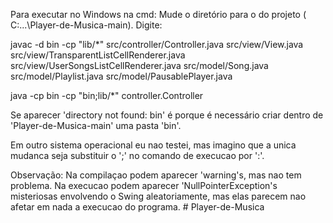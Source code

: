 Para executar no Windows na cmd:
Mude o diretório para o do projeto ( C:\...\Player-de-Musica-main). Digite:

javac -d bin -cp "lib/*" src/controller/Controller.java src/view/View.java src/view/TransparentListCellRenderer.java src/view/UserSongsListCellRenderer.java src/model/Song.java src/model/Playlist.java src/model/PausablePlayer.java

java -cp bin -cp "bin;lib/*" controller.Controller

Se aparecer 'directory not found: bin' é porque é necessário criar dentro de 'Player-de-Musica-main' uma pasta 'bin'.

Em outro sistema operacional eu nao testei, mas imagino que a unica mudanca seja substituir o ';' no comando de execucao por ':'.

Observação: Na compilaçao podem aparecer 'warning's, mas nao tem problema. Na execucao podem aparecer 'NullPointerException's misteriosas envolvendo o Swing aleatoriamente, mas elas parecem nao afetar em nada a execucao do programa. # Player-de-Musica
